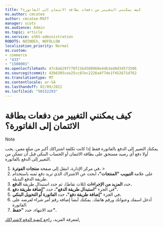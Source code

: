 ```yaml
---
title: كيف يمكنني التغيير من دفعات بطاقة الائتمان إلى الفاتورة؟
ms.author: cmcatee
author: cmcatee-MSFT
manager: scotv
ms.audience: Admin
ms.topic: article
ms.service: o365-administration
ROBOTS: NOINDEX, NOFOLLOW
localization_priority: Normal
ms.custom:
- commerce
- "433"
- "1500001"
ms.openlocfilehash: 47c8a629f770f21bd508968e4db3e40d3d573506
ms.sourcegitcommit: 43b6305cea25cc87ec2226a4f7de1f452671d762
ms.translationtype: MT
ms.contentlocale: ar-SA
ms.lasthandoff: 02/09/2021
ms.locfileid: "50152293"
---
```

# <a name="how-do-i-change-from-credit-card-payments-to-invoice"></a>كيف يمكنني التغيير من دفعات بطاقة الائتمان إلى الفاتورة؟

> [!NOTE]
> يمكنك التغيير إلى الدفع بالفاتورة فقط إذا كانت تكلفة اشتراكك أكبر من مبلغ معين. يجب أولا دفع أي رصيد مستحق على بطاقة الائتمان أو الحساب البنكي قبل أن تتمكن من التغيير إلى الدفع بالفاتورة.

1. في مركز الإدارة، انتقل إلى صفحة **منتجات الفوترة.**  >  [](https://go.microsoft.com/fwlink/p/?linkid=842054)
2. على علامة **التبويب "المنتجات"،** ابحث عن الاشتراك الذي تريد دفع ثمنه باستخدام طريقة الدفع البديلة.
3. حدد **المزيد من الإجراءات** (ثلاث نقاط)، ثم حدد استبدال طريقة **الدفع.**
4. في الجزء **"استبدال طريقة الدفع"،** حدد **"إضافة طريقة دفع".**
5. في الجزء **"إضافة طريقة دفع"،** حدد **الفاتورة أو التحويل البنكي.**
6. أدخل اسمك وعنوانك ورقم هاتفك. يمكنك أيضا إضافة رقم أمر شراء لعرضه على الفاتورة.
7. عند الانتهاء، حدد **"حفظ".**

لمعرفة المزيد، [راجع كيفية الدفع لاشتراكك.](https://docs.microsoft.com/microsoft-365/commerce/billing-and-payments/pay-for-your-subscription)